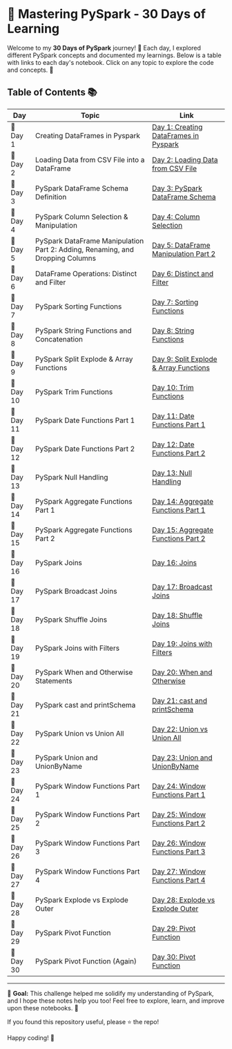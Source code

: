 # 🚀 Mastering PySpark - 30 Days of Learning

Welcome to my **30 Days of PySpark** journey! 🎉 Each day, I explored different PySpark concepts and documented my learnings. Below is a table with links to each day's notebook. Click on any topic to explore the code and concepts. 📝

## Table of Contents 📚


| **Day** | **Topic**                                | **Link**                                                                 |
|---------|------------------------------------------|--------------------------------------------------------------------------|
| 📅 Day 1 | Creating DataFrames in Pyspark           | [Day 1: Creating DataFrames in Pyspark](Day%201%3A%20Creating%20DataFrames%20in%20Pyspark/Day%201_%20Creating%20Dataframes%20in%20Pyspark.ipynb) |
| 📅 Day 2 | Loading Data from CSV File into a DataFrame | [Day 2: Loading Data from CSV File](Day%202%3A%20Loading%20Data%20from%20CSV%20File%20into%20a%20DataFrame/Day%202_%20Loading%20Data%20from%20CSV%20File%20into%20a%20DataFrame%20(1).ipynb) |
| 📅 Day 3 | PySpark DataFrame Schema Definition      | [Day 3: PySpark DataFrame Schema](Day%203%3A%20PySpark%20DataFrame%20Schema%20Definition/Day3_PySpark%20DataFrame%20Schema%20Definition.ipynb) |
| 📅 Day 4 | PySpark Column Selection & Manipulation  | [Day 4: Column Selection](Day%204%3A%20PySpark%20Column%20Selection%20%26%20Manipulation/Day%204_PySpark%20Column%20Selection%20%26%20Manipulation.ipynb) |
| 📅 Day 5 | PySpark DataFrame Manipulation Part 2: Adding, Renaming, and Dropping Columns | [Day 5: DataFrame Manipulation Part 2](Day%205%3A%20PySpark%20DataFrame%20Manipulation%20part%202%3A%20Adding%2C%20Renaming%2C%20and%20Dropping%20Columns/Day%205_%20PySpark%20DataFrame%20Manipulation%20part%202_%20Adding%2C%20Renaming%2C%20and%20Dropping%20Columns.ipynb) |
| 📅 Day 6 | DataFrame Operations: Distinct and Filter | [Day 6: Distinct and Filter](Day%206%3A%20DataFrame%20Operations%3A%20Distinct%20and%20Filter/Day%206_DataFrame%20Operations_%20Distinct%20and%20Filter.ipynb) |
| 📅 Day 7 | PySpark Sorting Functions                | [Day 7: Sorting Functions](Day%207%3A%20Pyspark%20Sorting%20Functions/Day%207_%20Pyspark%20Sorting%20Functions.ipynb) |
| 📅 Day 8 | PySpark String Functions and Concatenation | [Day 8: String Functions](Day%208%3A%20Pyspark%20String%20Functions%20and%20Concatenation/Day%208_%20Pyspark%20String%20Functions%20and%20Concatenation.ipynb) |
| 📅 Day 9 | PySpark Split Explode & Array Functions  | [Day 9: Split Explode & Array Functions](Day%209%3A%20Pyspark%20Split%20Explode%20%26%20Array%20Functions/Day%209_%20Split%20Explode%20%26%20Array%20Functions.ipynb) |
| 📅 Day 10 | PySpark Trim Functions                  | [Day 10: Trim Functions](Day%2010%3A%20Pyspark%20Trim%20Functions/Day%2010_%20Pyspark%20Trim%20Functions.ipynb) |
| 📅 Day 11 | PySpark Date Functions Part 1           | [Day 11: Date Functions Part 1](Day%2011%3A%20Pyspark%20Date%20Functions%20Part1/Day%2011_%20Pyspark%20Date%20Functions%20Part1.ipynb) |
| 📅 Day 12 | PySpark Date Functions Part 2           | [Day 12: Date Functions Part 2](Day%2012%3A%20Pyspark%20Date%20Functions%20Part2/Day%2012_%20Pyspark%20Date%20Functions%20Part2.ipynb) |
| 📅 Day 13 | PySpark Null Handling                   | [Day 13: Null Handling](Day%2013%3A%20Pyspark%20Null%20Handling/Day%2013_%20Pyspark%20Null%20Handling.ipynb) |
| 📅 Day 14 | PySpark Aggregate Functions Part 1      | [Day 14: Aggregate Functions Part 1](Day%2014%3A%20Pyspark%20Aggregate%20Functions%20Part1/Day%2014_%20Pyspark%20Aggregate%20Functions%20Part1.ipynb) |
| 📅 Day 15 | PySpark Aggregate Functions Part 2      | [Day 15: Aggregate Functions Part 2](Day%2015%3A%20Pyspark%20Aggregate%20Functions%20Part2/Day%2015_%20Pyspark%20Aggregate%20Functions%20Part2.ipynb) |
| 📅 Day 16 | PySpark Joins                           | [Day 16: Joins](Day%2016%3A%20PySpark%20Joins/Day%2016_%20PySpark%20Joins.ipynb) |
| 📅 Day 17 | PySpark Broadcast Joins                 | [Day 17: Broadcast Joins](Day%2017%3A%20Pyspark%20Broadcast%20Joins/Day%2017_%20Pyspark%20Broadcast%20Joins.ipynb) |
| 📅 Day 18 | PySpark Shuffle Joins                   | [Day 18: Shuffle Joins](Day%2018%3A%20Pyspark%20Shuffle%20Joins/Day%2018_%20Pyspark%20Shuffle%20Joins.ipynb) |
| 📅 Day 19 | PySpark Joins with Filters              | [Day 19: Joins with Filters](Day%2019%3A%20Pyspark%20Joins%20With%20Filters/Day%2019_%20Pyspark%20Joins%20With%20Filters.ipynb) |
| 📅 Day 20 | PySpark When and Otherwise Statements   | [Day 20: When and Otherwise](Day%2020%3A%20Pyspark%20When%20and%20Otherwise%20Statements/Day%2020_%20Pyspark%20When%20and%20Otherwise%20Statements.ipynb) |
| 📅 Day 21 | PySpark cast and printSchema            | [Day 21: cast and printSchema](Day%2021%3A%20Pyspark%20cast%20and%20printSchema/Day%2021_%20Pyspark%20cast%20and%20printSchema.ipynb) |
| 📅 Day 22 | PySpark Union vs Union All              | [Day 22: Union vs Union All](Day%2022%3A%20PySpark%20Union%20vs%20Union%20All/Day%2022_%20PySpark%20Union%20vs%20Union%20All.ipynb) |
| 📅 Day 23 | PySpark Union and UnionByName           | [Day 23: Union and UnionByName](Day%2023%3A%20PySpark%20Union%20and%20UnionByName/Day%2023_%20PySpark%20Union%20and%20UnionByName.ipynb) |
| 📅 Day 24 | PySpark Window Functions Part 1        | [Day 24: Window Functions Part 1](Day%2024%3A%20Pyspark%20Window%20Functions%20Part1/Day%2024_%20Pyspark%20Window%20Functions-%20Part1.ipynb) |
| 📅 Day 25 | PySpark Window Functions Part 2        | [Day 25: Window Functions Part 2](Day%2025%3A%20Pyspark%20Window%20Functions%20Part2/Day%2025_%20Pyspark%20Window%20Functions-%20Part2.ipynb) |
| 📅 Day 26 | PySpark Window Functions Part 3        | [Day 26: Window Functions Part 3](Day%2026%3A%20Pyspark%20Window%20Functions%20Part3/Day%2026_%20Pyspark%20Window%20Functions%20Part3.ipynb) |
| 📅 Day 27 | PySpark Window Functions Part 4        | [Day 27: Window Functions Part 4](Day%2027%3A%20Pyspark%20Window%20Functions%20Part4/Day%2027_%20Pyspark%20Window%20Functions%20Part4.ipynb) |
| 📅 Day 28 | PySpark Explode vs Explode Outer        | [Day 28: Explode vs Explode Outer](Day%2028%3A%20Pyspark%20Explode%20vs%20Explode%20Outer/Day%2028_%20Pyspark%20Explode%20vs%20Explode%20Outer.ipynb) |
| 📅 Day 29 | PySpark Pivot Function                  | [Day 29: Pivot Function](Day%2029%3A%20Pyspark%20Pivot%20Function/Day%2029_%20Pyspark%20Pivot%20Function.ipynb) |
| 📅 Day 30 | PySpark Pivot Function (Again)          | [Day 30: Pivot Function](Day%2030%3A%20Pyspark%20Pivot%20Function/Day%2030_%20Pyspark%20Pivot%20Function.ipynb) |

---

🎯 **Goal:** This challenge helped me solidify my understanding of PySpark, and I hope these notes help you too! Feel free to explore, learn, and improve upon these notebooks. 🚀

If you found this repository useful, please ⭐ the repo! 

Happy coding! 🚀
